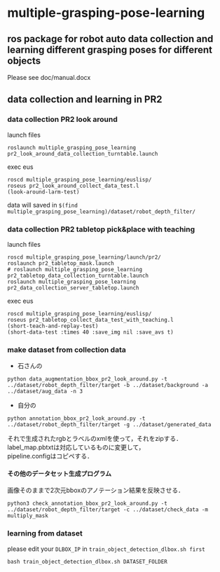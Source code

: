 # multiple-grasping-pose-learning
ros package for robot auto data collection and learning different grasping poses for different objects
---
Please see doc/manual.docx

## data collection and learning in PR2

### data collection PR2 look around
launch files
```
roslaunch multiple_grasping_pose_learning pr2_look_around_data_collection_turntable.launch
```
exec eus
```
roscd multiple_grasping_pose_learning/euslisp/
roseus pr2_look_around_collect_data_test.l
(look-around-larm-test)
```
data will saved in `$(find multiple_grasping_pose_learning)/dataset/robot_depth_filter/`


### data collection PR2 tabletop pick&place with teaching
launch files
```
roscd multiple_grasping_pose_learning/launch/pr2/
roslaunch pr2_tabletop_mask.launch
# roslaunch multiple_grasping_pose_learning pr2_tabletop_data_collection_turntable.launch
roslaunch multiple_grasping_pose_learning pr2_data_collection_server_tabletop.launch
```
exec eus
```
roscd multiple_grasping_pose_learning/euslisp/
roseus pr2_tabletop_collect_data_test_with_teaching.l
(short-teach-and-replay-test)
(short-data-test :times 40 :save_img nil :save_avs t)
```

### make dataset from collection data
- 石さんの
```
python data_augmentation_bbox_pr2_look_around.py -t ../dataset/robot_depth_filter/target -b ../dataset/background -a ../dataset/aug_data -n 3
```

- 自分の
```
python annotation_bbox_pr2_look_around.py -t ../dataset/robot_depth_filter/target -g ../dataset/generated_data
```
それで生成されたrgbとラベルのxmlを使って，それをzipする．  
label_map.pbtxtは対応しているものに変更して，  
pipeline.configはコピペする．  

#### その他のデータセット生成プログラム
画像そのままで2次元bboxのアノテーション結果を反映させる．
```
python3 check_annotation_bbox_pr2_look_around.py -t ../dataset/robot_depth_filter/target -c ../dataset/check_data -m multiply_mask
```

### learning from dataset
please edit your `DLBOX_IP` in `train_object_detection_dlbox.sh first`
```
bash train_object_detection_dlbox.sh DATASET_FOLDER
```
